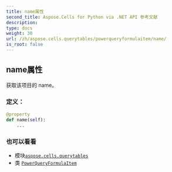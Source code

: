 ```yaml
---
title: name属性
second_title: Aspose.Cells for Python via .NET API 参考文献
description:
type: docs
weight: 30
url: /zh/aspose.cells.querytables/powerqueryformulaitem/name/
is_root: false
---
```

## name属性

获取该项目的 name。
### 定义：
```python
@property
def name(self):
    ...
```

### 也可以看看
* 模块[`aspose.cells.querytables`](../../)
* 类 [`PowerQueryFormulaItem`](/cells/python-net/zh/aspose.cells.querytables/powerqueryformulaitem)

